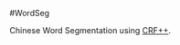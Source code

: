 #WordSeg

Chinese Word Segmentation using [CRF++][link1].

[link1]:http://sourceforge.net/projects/crfpp/files/

[link2]:https://github.com/isnowfy/snowseg/blob/master/unigram_add_one.py

